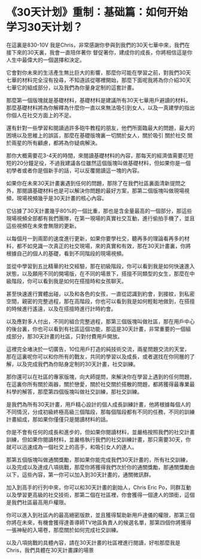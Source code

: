# 《30天计划》重制：基础篇：如何开始学习30天计划？

在這裏是830-10V 我是Chris，非常感謝你參與到我們的30天七華中來，我們在接下來的30天裏，我會一直陪伴著你 督促著你，建成你的成長，你將相信這是你人生中最偉大的一個選擇和決定。

它會對你未來的生活產生無比巨大的影響，那麼你可能在學習之前，對我們30天七華的材料完全沒有投尋，不知道該從哪裡開始，那麼下面呢我將為你介紹30天七華它的組成部分，以及我們為你量身定制的這套計畫。

那麼第一個版塊就是基礎材料，基礎材料是建議所有30天七華用戶避讀的材料，那麼基礎材料將為你解釋為什麼你一直以來無法吸引到女人，以及一真建學的指出你個人在社交方面上的不足。

還有針對一些學習和閱讀過許多砲牛教程的朋友，他們所面臨最大的問題，最大的困境以及思維上的誤區，那麼在基礎版塊裏一切關於女人，關於吸引 關於社交 關於兩星的所有顧慮，都將為你疑病解決。

那你大概需要花3-4天的時間，來閱讀基礎材料的內容，那每天的經濟值需要花短短的20分鐘足役，不過我建議各位雖然這個版塊叫做基礎材料，但如果你是一個初學者或者你是個新手的話，可以反覆閱讀這一塊的內容。

如果你在未來30天計畫裏遇到任何的問題，那除了在我們社區裏面清新提問之外，那閱讀基礎材料也是可以解決你問題的最好方案，那第二個版塊叫做現場視頻，現場視頻幾乎是30天計畫的核心內容。

它佔據了30天計畫幾乎80%的一個比重，那也是含金量最高的一個部分，那這些現場視頻全部都有我們團隊，在第一現場的真實社交互動，進行偷拍手機了，並且這些視頻在未來會無限的更新。

以每個月一到兩節的速度進行更新，如果你要學社交，聽再多的理論看再多的材料，都不如見識一次真正的社交現場，來的真實和有效，那在30天計畫裏，你將根據自己的個人的基礎，看到不同階段的現場視頻。

並從中學習到五比精華的社交經驗，那在初級階段，你可以看到我是如何快速進入狀態，以及願用不同的開場版，在不同的場景下，搭擅不同類型的女生，那麼在中級階段，你可以看到我是如何在搭擅時和女孩聊天。

甚至快速進行實體出碰，以及和各色的女孩，一直從認識到約會，到接紋，到私密空間，親密的完整過程，那在高階段，你也可以看到我是如何輕鬆地做到，在搭擅的時候進行遙遠，以及在搭擅時進行計時約會。

以及應對多人付出，不同的組合完整過程，那第三個版塊叫做社區，那在用戶中心的後台裏，你也可以看到有社區這個功能，那這是30天計畫，非常重要的一個組成部分，那30天計畫的社區，只對付費用戶開放。

這裡完全堵決於一切廣告，10位用戶打造的純技術交流，兩星問題交流的天堂，那在這裏呢你可以和你所有的戰友，共同的學習以及成長，或者選找在你同層的了解，以及完成我們為你貼身定制的30天計畫，社交訓練。

那你還可以在社區的專家版塊，向大師提問，來解決你在學習上遇到的任何問題，在這裏你所有關於兩器，關於戀愛，關於社交關於搭散的問題，都將獲得最專業最科學的解答，那麼第四個版塊叫做社交訓練，那社交訓練。

是我們為所有30天計畫，用戶精心設計的個人成長訓練計畫，他將根據每個人的不同情況，分成初級終極高級三個階段，那每個階段都有不同的任務，不同的訓練計畫組成，那如果你僅僅只是閱讀材料的話。

你是不會有任何的成長和進步的，但如果你閱讀材料，並嚴格按照我們的社交計畫訓練，但如果你閱讀材料，並嚴格執行我們的社交訓練計畫，那只需要30天，你就可以迅速成為一個社交上的高手，和吸引女人的達人。

那第五個版塊叫做通關獎勵，那如果你能完成我們30天計畫的，所有社交訓練，以及完成以及達成八項挑戰，那麼你將獲得我們次於你的通關獎勵，那通關獎勵由以下，這些內容，第一你可以加入到30天計畫的，通關微訊群。

加入到高手的行列中來，你可以和30天計畫的創始人，Chris Eric Po，同群互動以及學習更高級的社交技術，那第二個在社區裡，你會獲得一個達人的頭銜，這個是我們社區最高用戶權限。

你可以進入到社區內的最高絕密版款，並且獲得幫助新用戶達儀的權限，那第三個你將在未來，有機會獲得達善導師TV地區負責人的候選名單，那第四個你將獲得一張神秘的入場卷，那麼關於如何完成社交訓練。

以及八項挑戰的具體內容，請在30天計畫的社區裡進行閱讀，好啦那麼我是Chris，我們具體在30天計畫課的場景